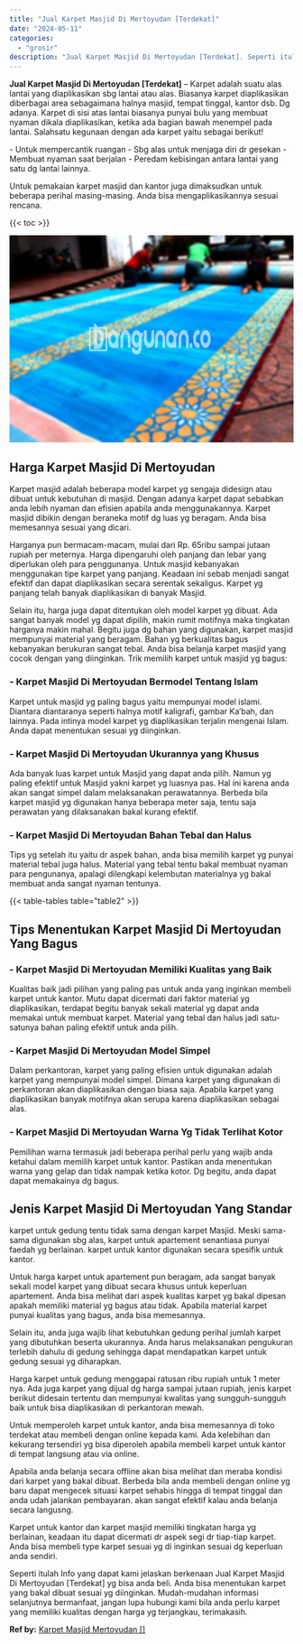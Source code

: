 ```yaml
---
title: "Jual Karpet Masjid Di Mertoyudan [Terdekat]"
date: "2024-05-11"
categories: 
  - "grosir"
description: "Jual Karpet Masjid Di Mertoyudan [Terdekat]. Seperti itulah Info yang dapat kami jelaskan berkenaan Jual Karpet Masjid Di Mertoyudan [Terdekat] yg bisa and..."
---
```


**Jual Karpet Masjid Di Mertoyudan \[Terdekat\]** – Karpet adalah suatu alas lantai yang diaplikasikan sbg lantai atau alas. Biasanya karpet diaplikasikan diberbagai area sebagaimana halnya masjid, tempat tinggal, kantor dsb. Dg adanya. Karpet di sisi atas lantai biasanya punyai bulu yang membuat nyaman dikala diaplikasikan, ketika ada bagian bawah menempel pada lantai. Salahsatu kegunaan dengan ada karpet yaitu sebagai berikut!

\- Untuk mempercantik ruangan - Sbg alas untuk menjaga diri dr gesekan - Membuat nyaman saat berjalan - Peredam kebisingan antara lantai yang satu dg lantai lainnya.

Untuk pemakaian karpet masjid dan kantor juga dimaksudkan untuk beberapa perihal masing-masing. Anda bisa mengaplikasikannya sesuai rencana.

{{< toc >}}

![Jual Karpet Masjid Di Mertoyudan [Terdekat]](/images/grosir-karpet-murah-32.png)

## Harga Karpet Masjid Di Mertoyudan

Karpet masjid adalah beberapa model karpet yg sengaja didesign atau dibuat untuk kebutuhan di masjid. Dengan adanya karpet dapat sebabkan anda lebih nyaman dan efisien apabila anda menggunakannya. Karpet masjid dibikin dengan beraneka motif dg luas yg beragam. Anda bisa memesannya sesuai yang dicari.

Harganya pun bermacam-macam, mulai dari Rp. 65ribu sampai jutaan rupiah per meternya. Harga dipengaruhi oleh panjang dan lebar yang diperlukan oleh para penggunanya. Untuk masjid kebanyakan menggunakan tipe karpet yang panjang. Keadaan ini sebab menjadi sangat efektif dan dapat diaplikasikan secara serentak sekaligus. Karpet yg panjang telah banyak diaplikasikan di banyak Masjid.

Selain itu, harga juga dapat ditentukan oleh model karpet yg dibuat. Ada sangat banyak model yg dapat dipilih, makin rumit motifnya maka tingkatan harganya makin mahal. Begitu juga dg bahan yang digunakan, karpet masjid mempunyai material yang beragam. Bahan yg berkualitas bagus kebanyakan berukuran sangat tebal. Anda bisa belanja karpet masjid yang cocok dengan yang diinginkan. Trik memilih karpet untuk masjid yg bagus:

### \- Karpet Masjid Di Mertoyudan Bermodel Tentang Islam

Karpet untuk masjid yg paling bagus yaitu mempunyai model islami. Diantara diantaranya seperti halnya motif kaligrafi, gambar Ka’bah, dan lainnya. Pada intinya model karpet yg diaplikasikan terjalin mengenai Islam. Anda dapat menentukan sesuai yg diinginkan.

### \- Karpet Masjid Di Mertoyudan Ukurannya yang Khusus

Ada banyak luas karpet untuk Masjid yang dapat anda pilih. Namun yg paling efektif untuk Masjid yakni karpet yg luasnya pas. Hal ini karena anda akan sangat simpel dalam melaksanakan perawatannya. Berbeda bila karpet masjid yg digunakan hanya beberapa meter saja, tentu saja perawatan yang dilaksanakan bakal kurang efektif.

### \- Karpet Masjid Di Mertoyudan Bahan Tebal dan Halus

Tips yg setelah itu yaitu dr aspek bahan, anda bisa memilih karpet yg punyai material tebal juga halus. Material yang tebal tentu bakal membuat nyaman para pengunanya, apalagi dilengkapi kelembutan materialnya yg bakal membuat anda sangat nyaman tentunya.

{{< table-tables table="table2" >}}

## Tips Menentukan Karpet Masjid Di Mertoyudan Yang Bagus

### \- Karpet Masjid Di Mertoyudan Memiliki Kualitas yang Baik

Kualitas baik jadi pilihan yang paling pas untuk anda yang inginkan membeli karpet untuk kantor. Mutu dapat dicermati dari faktor material yg diaplikasikan, terdapat begitu banyak sekali material yg dapat anda memakai untuk membuat karpet. Material yang tebal dan halus jadi satu-satunya bahan paling efektif untuk anda pilih.

### \- Karpet Masjid Di Mertoyudan Model Simpel

Dalam perkantoran, karpet yang paling efisien untuk digunakan adalah karpet yang mempunyai model simpel. Dimana karpet yang digunakan di perkantoran akan diaplikasikan dengan biasa saja. Apabila karpet yang diaplikasikan banyak motifnya akan serupa karena diaplikasikan sebagai alas.

### \- Karpet Masjid Di Mertoyudan Warna Yg Tidak Terlihat Kotor

Pemilihan warna termasuk jadi beberapa perihal perlu yang wajib anda ketahui dalam memilih karpet untuk kantor. Pastikan anda menentukan warna yang gelap dan tidak nampak ketika kotor. Dg begitu, anda dapat dapat memakainya dg bagus.

## Jenis Karpet Masjid Di Mertoyudan Yang Standar

karpet untuk gedung tentu tidak sama dengan karpet Masjid. Meski sama-sama digunakan sbg alas, karpet untuk apartement senantiasa punyai faedah yg berlainan. karpet untuk kantor digunakan secara spesifik untuk kantor.

Untuk harga karpet untuk apartement pun beragam, ada sangat banyak sekali model karpet yang dibuat secara khusus untuk keperluan apartement. Anda bisa melihat dari aspek kualitas karpet yg bakal dipesan apakah memiliki material yg bagus atau tidak. Apabila material karpet punyai kualitas yang bagus, anda bisa memesannya.

Selain itu, anda juga wajib lihat kebutuhkan gedung perihal jumlah karpet yang dibutuhkan beserta ukurannya. Anda harus melaksanakan pengukuran terlebih dahulu di gedung sehingga dapat mendapatkan karpet untuk gedung sesuai yg diharapkan.

Harga karpet untuk gedung menggapai ratusan ribu rupiah untuk 1 meter nya. Ada juga karpet yang dijual dg harga sampai jutaan rupiah, jenis karpet berikut didesain tertentu dan mempunyai kwalitas yang sungguh-sungguh baik untuk bisa diaplikasikan di perkantoran mewah.

Untuk memperoleh karpet untuk kantor, anda bisa memesannya di toko terdekat atau membeli dengan online kepada kami. Ada kelebihan dan kekurang tersendiri yg bisa diperoleh apabila membeli karpet untuk kantor di tempat langsung atau via online.

Apabila anda belanja secara offline akan bisa melihat dan meraba kondisi dari karpet yang bakal dibuat. Berbeda bila anda membeli dengan online yg baru dapat mengecek situasi karpet sehabis hingga di tempat tinggal dan anda udah jalankan pembayaran. akan sangat efektif kalau anda belanja secara langusng.

Karpet untuk kantor dan karpet masjid memiliki tingkatan harga yg berlainan, keadaan itu dapat dicermati dr aspek segi dr tiap-tiap karpet. Anda bisa membeli type karpet sesuai yg di inginkan sesuai dg keperluan anda sendiri.

Seperti itulah Info yang dapat kami jelaskan berkenaan Jual Karpet Masjid Di Mertoyudan \[Terdekat\] yg bisa anda beli. Anda bisa menentukan karpet yang bakal dibuat sesuai yg diinginkan. Mudah-mudahan informasi selanjutnya bermanfaat, jangan lupa hubungi kami bila anda perlu karpet yang memiliki kualitas dengan harga yg terjangkau, terimakasih.

**Ref by:**  [Karpet Masjid Mertoyudan []](https://id.wikipedia.org/wiki/Karpet)
